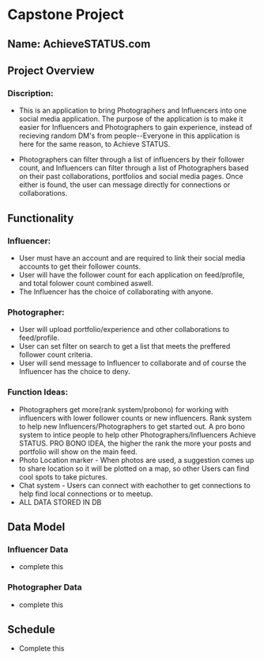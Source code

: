 # Capstone Project

## Name: AchieveSTATUS.com

## Project Overview

### Discription:
- This is an application to bring Photographers and Influencers into one social media application. 
The purpose of the application is to make it easier for Influencers and Photographers to gain experience,
instead of recieving random DM's from people--Everyone in this application is here for the same reason, to Achieve STATUS.

- Photographers can filter through a list of influencers by their follower count, and Influencers
can filter through a list of Photographers based on their past collaborations, portfolios and social media pages.
Once either is found, the user can message directly for connections or collaborations.

## Functionality

### Influencer:
- User must have an account and are required to link their social media accounts to get their follower counts.
- User will have the follower count for each application on feed/profile, and total folower count combined aswell.
- The Influencer has the choice of collaborating with anyone.

### Photographer:
- User will upload portfolio/experience and other collaborations to feed/profile.
- User can set filter on search to get a list that meets the preffered follower count criteria.
- User will send message to Influencer to collaborate and of course the Influencer has the choice to deny.

### Function Ideas:
- Photographers get more(rank system/probono) for working with influencers with lower follower counts or new influencers.
Rank system to help new Influencers/Photographers to get started out. A pro bono system to intice people to help
other Photographers/Influencers Achieve STATUS. PRO BONO IDEA, the higher the rank the more your posts and portfolio will show on the main feed.
- Photo Location marker - When photos are used, a suggestion comes up to share location so it will be plotted on a map, 
so other Users can find cool spots to take pictures.
- Chat system - Users can connect with eachother to get connections to help find local connections or to meetup.
- ALL DATA STORED IN DB

## Data Model

### Influencer Data
- complete this

### Photographer Data
- complete this

## Schedule
- Complete this

